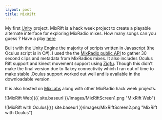```yaml
---
layout: post
title: MixRift
---
```


My first [Unity](http://unity3d.com/) project. MixRift is a hack week project to create a playable alternate interface for exploring MixRadio mixes.
How many songs can you guess ? Have a play [here](http://almerc.github.io/MixRift/)

Built with the Unity Engine the majority of scripts written in Javascript (the Oculus script is in C#). 
I used the the [MixRadio public API](http://dev.mixrad.io/doc/rest/) to gather 30 second clips and metadata from MixRadios mixes. It also includes Oculus Rift support and kinect movement support using [Zigfu](http://zigfu.com/). Though this didn’t make the final version due to flakey connectivity which I ran out of time to make stable ,Oculus support worked out well and is available in the downloadable version.


It is also hosted on [MixLabs](http://labs.mixrad.io/hacks/mixrift) along with other MixRadio hack week projects.

![MixRift Web]({{ site.baseurl }}/images/MixRiftScreen1.png "MixRift Web")

![MixRift with Oculus]({{ site.baseurl }}/images/MixRiftScreen2.png "MixRift with Oculus")



 



